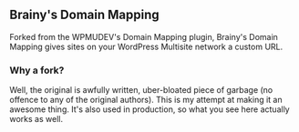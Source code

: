## Brainy's Domain Mapping

Forked from the WPMUDEV's Domain Mapping plugin, Brainy's Domain Mapping gives sites on your WordPress Multisite network a custom URL.

### Why a fork?

Well, the original is awfully written, uber-bloated piece of garbage (no offence to any of the original authors). This is my attempt at making it an awesome thing. It's also used in production, so what you see here actually works as well.
